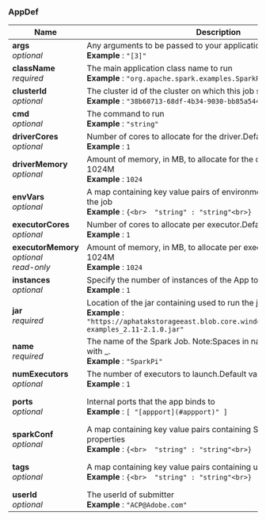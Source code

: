 
<a name="appdef"></a>
### AppDef

|Name|Description|Schema|
|---|---|---|
|**args**  <br>*optional*|Any arguments to be passed to your application  <br>**Example** : `"[3]"`|< string > array|
|**className**  <br>*required*|The main application class name to run  <br>**Example** : `"org.apache.spark.examples.SparkPi"`|string|
|**clusterId**  <br>*optional*|The cluster id of the cluster on which this job should be run  <br>**Example** : `"38b60713-68df-4b34-9030-bb85a5447bcd"`|string|
|**cmd**  <br>*optional*|The command to run  <br>**Example** : `"string"`|string|
|**driverCores**  <br>*optional*|Number of cores to allocate for the driver.Default value: 1  <br>**Example** : `1`|integer (int32)|
|**driverMemory**  <br>*optional*|Amount of memory, in MB, to allocate for the driver.Default value: 1024M  <br>**Example** : `1024`|integer (int32)|
|**envVars**  <br>*optional*|A map containing key value pairs of environment variables needed for the job  <br>**Example** : `{<br>  "string" : "string"<br>}`|< string, string > map|
|**executorCores**  <br>*optional*|Number of cores to allocate per executor.Default value: 1  <br>**Example** : `1`|integer (int32)|
|**executorMemory**  <br>*optional*  <br>*read-only*|Amount of memory, in MB, to allocate per executor.Default value: 1024M  <br>**Example** : `1024`|integer (int32)|
|**instances**  <br>*optional*|Specify the number of instances of the App to run. Default value: 1  <br>**Example** : `1`|integer|
|**jar**  <br>*required*|Location of the jar containing used to run the job  <br>**Example** : `"https://aphatakstorageeast.blob.core.windows.net/campaign/spark-examples_2.11-2.1.0.jar"`|string|
|**name**  <br>*required*|The name of the Spark Job. Note:Spaces in name will be replaced with _.  <br>**Example** : `"SparkPi"`|string|
|**numExecutors**  <br>*optional*|The number of executors to launch.Default value: 1  <br>**Example** : `1`|integer (int32)|
|**ports**  <br>*optional*|Internal ports that the app binds to  <br>**Example** : `[ "[appport](#appport)" ]`|< [AppPort](AppPort.md#appport) > array|
|**sparkConf**  <br>*optional*|A map containing key value pairs containing Spark configuration properties  <br>**Example** : `{<br>  "string" : "string"<br>}`|< string, string > map|
|**tags**  <br>*optional*|A map containing key value pairs containing user specified tags  <br>**Example** : `{<br>  "string" : "string"<br>}`|< string, string > map|
|**userId**  <br>*optional*|The userId of submitter  <br>**Example** : `"ACP@Adobe.com"`|string|



